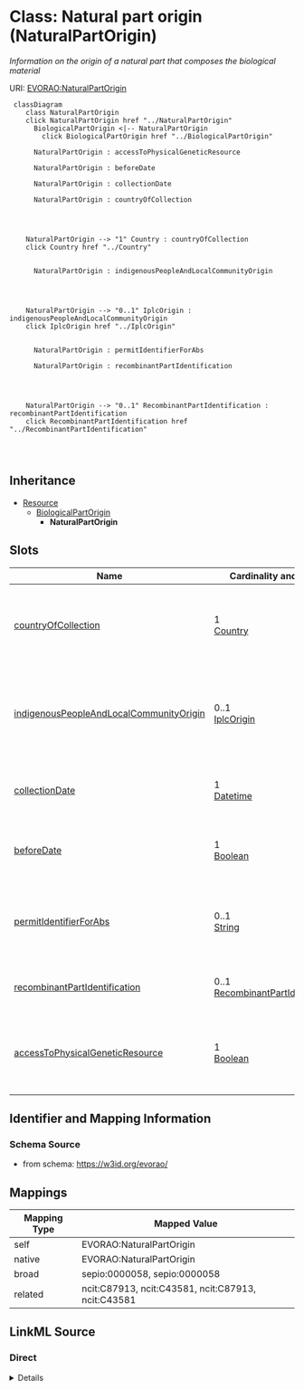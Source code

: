 

# Class: Natural part origin (NaturalPartOrigin) 


_Information on the origin of a natural part that composes the biological material_





URI: [EVORAO:NaturalPartOrigin](https://w3id.org/evorao/NaturalPartOrigin)






```mermaid
 classDiagram
    class NaturalPartOrigin
    click NaturalPartOrigin href "../NaturalPartOrigin"
      BiologicalPartOrigin <|-- NaturalPartOrigin
        click BiologicalPartOrigin href "../BiologicalPartOrigin"
      
      NaturalPartOrigin : accessToPhysicalGeneticResource
        
      NaturalPartOrigin : beforeDate
        
      NaturalPartOrigin : collectionDate
        
      NaturalPartOrigin : countryOfCollection
        
          
    
    
    NaturalPartOrigin --> "1" Country : countryOfCollection
    click Country href "../Country"

        
      NaturalPartOrigin : indigenousPeopleAndLocalCommunityOrigin
        
          
    
    
    NaturalPartOrigin --> "0..1" IplcOrigin : indigenousPeopleAndLocalCommunityOrigin
    click IplcOrigin href "../IplcOrigin"

        
      NaturalPartOrigin : permitIdentifierForAbs
        
      NaturalPartOrigin : recombinantPartIdentification
        
          
    
    
    NaturalPartOrigin --> "0..1" RecombinantPartIdentification : recombinantPartIdentification
    click RecombinantPartIdentification href "../RecombinantPartIdentification"

        
      
```





## Inheritance
* [Resource](Resource.md)
    * [BiologicalPartOrigin](BiologicalPartOrigin.md)
        * **NaturalPartOrigin**



## Slots

| Name | Cardinality and Range | Description | Inheritance |
| ---  | --- | --- | --- |
| [countryOfCollection](countryOfCollection.md) | 1 <br/> [Country](Country.md) | The geographical location where the sample was collected in situ | direct |
| [indigenousPeopleAndLocalCommunityOrigin](indigenousPeopleAndLocalCommunityOrigin.md) | 0..1 <br/> [IplcOrigin](IplcOrigin.md) | The specific IPLC area (Indigenous People and Local Communities) from which t... | direct |
| [collectionDate](collectionDate.md) | 1 <br/> [Datetime](Datetime.md) | The date when the sample was collected in situ | direct |
| [beforeDate](beforeDate.md) | 1 <br/> [Boolean](Boolean.md) | Set to TRUE if a proxy date for the collection date is used | direct |
| [permitIdentifierForAbs](permitIdentifierForAbs.md) | 0..1 <br/> [String](String.md) | Reference of the permit identifiers for access to the genetic resource, appli... | direct |
| [recombinantPartIdentification](recombinantPartIdentification.md) | 0..1 <br/> [RecombinantPartIdentification](RecombinantPartIdentification.md) | Identification of a recombinant part | [BiologicalPartOrigin](BiologicalPartOrigin.md) |
| [accessToPhysicalGeneticResource](accessToPhysicalGeneticResource.md) | 1 <br/> [Boolean](Boolean.md) | Indicate if the biological part was produced with access to a physical geneti... | [BiologicalPartOrigin](BiologicalPartOrigin.md) |









## Identifier and Mapping Information







### Schema Source


* from schema: https://w3id.org/evorao/




## Mappings

| Mapping Type | Mapped Value |
| ---  | ---  |
| self | EVORAO:NaturalPartOrigin |
| native | EVORAO:NaturalPartOrigin |
| broad | sepio:0000058, sepio:0000058 |
| related | ncit:C87913, ncit:C43581, ncit:C87913, ncit:C43581 |







## LinkML Source

<!-- TODO: investigate https://stackoverflow.com/questions/37606292/how-to-create-tabbed-code-blocks-in-mkdocs-or-sphinx -->

### Direct

<details>
```yaml
name: NaturalPartOrigin
description: Information on the origin of a natural part that composes the biological
  material
title: Natural part origin
from_schema: https://w3id.org/evorao/
related_mappings:
- ncit:C87913
- ncit:C43581
- ncit:C87913
- ncit:C43581
broad_mappings:
- sepio:0000058
- sepio:0000058
is_a: BiologicalPartOrigin
slots:
- countryOfCollection
- indigenousPeopleAndLocalCommunityOrigin
- collectionDate
- beforeDate
- permitIdentifierForAbs
slot_usage:
  countryOfCollection:
    name: countryOfCollection
    description: The geographical location where the sample was collected in situ.
      Used for Nagoya/CBD; equivalent to 'country of origin'.
    title: country of collection
    close_mappings:
    - wdp:P495
    - hso:0000360
    - schema:countryOfOrigin
    related_mappings:
    - dwc:country
    - genepio:0000118
    broad_mappings:
    - dct:spatial
    domain_of:
    - NaturalPartOrigin
    range: Country
    required: true
    multivalued: false
  indigenousPeopleAndLocalCommunityOrigin:
    name: indigenousPeopleAndLocalCommunityOrigin
    description: The specific IPLC area (Indigenous People and Local Communities)
      from which this sample/element was sampled, if relevant
    title: indigenous people and local community origin
    related_mappings:
    - mesh:D000081034
    - ncit:C41152
    domain_of:
    - NaturalPartOrigin
    range: IplcOrigin
    required: false
    multivalued: false
  collectionDate:
    name: collectionDate
    description: The date when the sample was collected in situ. If unknown/private,
      use a proxy date such as 'date received' and indicate this by setting to true
      the before date property
    title: collection date
    related_mappings:
    - obib:0000714
    broad_mappings:
    - dct:date
    domain_of:
    - NaturalPartOrigin
    range: datetime
    required: true
    multivalued: false
  beforeDate:
    name: beforeDate
    description: Set to TRUE if a proxy date for the collection date is used
    title: before date
    related_mappings:
    - sepio:0000105
    - ro:0002089
    ifabsent: 'false'
    domain_of:
    - NaturalPartOrigin
    range: boolean
    required: true
    multivalued: false
  permitIdentifierForAbs:
    name: permitIdentifierForAbs
    description: Reference of the permit identifiers for access to the genetic resource,
      applicable if the genetic resource falls under Access and Benefit-Sharing (ABS)
      regulations
    title: permit identifier for ABS
    domain_of:
    - NaturalPartOrigin
    required: false
    multivalued: false

```
</details>

### Induced

<details>
```yaml
name: NaturalPartOrigin
description: Information on the origin of a natural part that composes the biological
  material
title: Natural part origin
from_schema: https://w3id.org/evorao/
related_mappings:
- ncit:C87913
- ncit:C43581
- ncit:C87913
- ncit:C43581
broad_mappings:
- sepio:0000058
- sepio:0000058
is_a: BiologicalPartOrigin
slot_usage:
  countryOfCollection:
    name: countryOfCollection
    description: The geographical location where the sample was collected in situ.
      Used for Nagoya/CBD; equivalent to 'country of origin'.
    title: country of collection
    close_mappings:
    - wdp:P495
    - hso:0000360
    - schema:countryOfOrigin
    related_mappings:
    - dwc:country
    - genepio:0000118
    broad_mappings:
    - dct:spatial
    domain_of:
    - NaturalPartOrigin
    range: Country
    required: true
    multivalued: false
  indigenousPeopleAndLocalCommunityOrigin:
    name: indigenousPeopleAndLocalCommunityOrigin
    description: The specific IPLC area (Indigenous People and Local Communities)
      from which this sample/element was sampled, if relevant
    title: indigenous people and local community origin
    related_mappings:
    - mesh:D000081034
    - ncit:C41152
    domain_of:
    - NaturalPartOrigin
    range: IplcOrigin
    required: false
    multivalued: false
  collectionDate:
    name: collectionDate
    description: The date when the sample was collected in situ. If unknown/private,
      use a proxy date such as 'date received' and indicate this by setting to true
      the before date property
    title: collection date
    related_mappings:
    - obib:0000714
    broad_mappings:
    - dct:date
    domain_of:
    - NaturalPartOrigin
    range: datetime
    required: true
    multivalued: false
  beforeDate:
    name: beforeDate
    description: Set to TRUE if a proxy date for the collection date is used
    title: before date
    related_mappings:
    - sepio:0000105
    - ro:0002089
    ifabsent: 'false'
    domain_of:
    - NaturalPartOrigin
    range: boolean
    required: true
    multivalued: false
  permitIdentifierForAbs:
    name: permitIdentifierForAbs
    description: Reference of the permit identifiers for access to the genetic resource,
      applicable if the genetic resource falls under Access and Benefit-Sharing (ABS)
      regulations
    title: permit identifier for ABS
    domain_of:
    - NaturalPartOrigin
    required: false
    multivalued: false
attributes:
  countryOfCollection:
    name: countryOfCollection
    description: The geographical location where the sample was collected in situ.
      Used for Nagoya/CBD; equivalent to 'country of origin'.
    title: country of collection
    from_schema: https://w3id.org/evorao/
    close_mappings:
    - wdp:P495
    - hso:0000360
    - schema:countryOfOrigin
    related_mappings:
    - dwc:country
    - genepio:0000118
    broad_mappings:
    - dct:spatial
    rank: 1000
    alias: countryOfCollection
    owner: NaturalPartOrigin
    domain_of:
    - NaturalPartOrigin
    range: Country
    required: true
    multivalued: false
  indigenousPeopleAndLocalCommunityOrigin:
    name: indigenousPeopleAndLocalCommunityOrigin
    description: The specific IPLC area (Indigenous People and Local Communities)
      from which this sample/element was sampled, if relevant
    title: indigenous people and local community origin
    from_schema: https://w3id.org/evorao/
    related_mappings:
    - mesh:D000081034
    - ncit:C41152
    rank: 1000
    alias: indigenousPeopleAndLocalCommunityOrigin
    owner: NaturalPartOrigin
    domain_of:
    - NaturalPartOrigin
    range: IplcOrigin
    required: false
    multivalued: false
  collectionDate:
    name: collectionDate
    description: The date when the sample was collected in situ. If unknown/private,
      use a proxy date such as 'date received' and indicate this by setting to true
      the before date property
    title: collection date
    from_schema: https://w3id.org/evorao/
    related_mappings:
    - obib:0000714
    broad_mappings:
    - dct:date
    rank: 1000
    alias: collectionDate
    owner: NaturalPartOrigin
    domain_of:
    - NaturalPartOrigin
    range: datetime
    required: true
    multivalued: false
  beforeDate:
    name: beforeDate
    description: Set to TRUE if a proxy date for the collection date is used
    title: before date
    from_schema: https://w3id.org/evorao/
    related_mappings:
    - sepio:0000105
    - ro:0002089
    rank: 1000
    ifabsent: 'false'
    alias: beforeDate
    owner: NaturalPartOrigin
    domain_of:
    - NaturalPartOrigin
    range: boolean
    required: true
    multivalued: false
  permitIdentifierForAbs:
    name: permitIdentifierForAbs
    description: Reference of the permit identifiers for access to the genetic resource,
      applicable if the genetic resource falls under Access and Benefit-Sharing (ABS)
      regulations
    title: permit identifier for ABS
    from_schema: https://w3id.org/evorao/
    rank: 1000
    alias: permitIdentifierForAbs
    owner: NaturalPartOrigin
    domain_of:
    - NaturalPartOrigin
    range: string
    required: false
    multivalued: false
  recombinantPartIdentification:
    name: recombinantPartIdentification
    description: Identification of a recombinant part
    title: recombinant part identification
    comments:
    - Information not required if the current biological part constitutes the complete
      biological material
    from_schema: https://w3id.org/evorao/
    rank: 1000
    alias: recombinantPartIdentification
    owner: NaturalPartOrigin
    domain_of:
    - BiologicalPartOrigin
    range: RecombinantPartIdentification
    required: false
    multivalued: false
  accessToPhysicalGeneticResource:
    name: accessToPhysicalGeneticResource
    description: Indicate if the biological part was produced with access to a physical
      genetic resource
    title: access to physical genetic resource
    from_schema: https://w3id.org/evorao/
    rank: 1000
    alias: accessToPhysicalGeneticResource
    owner: NaturalPartOrigin
    domain_of:
    - BiologicalPartOrigin
    range: boolean
    required: true
    multivalued: false

```
</details>